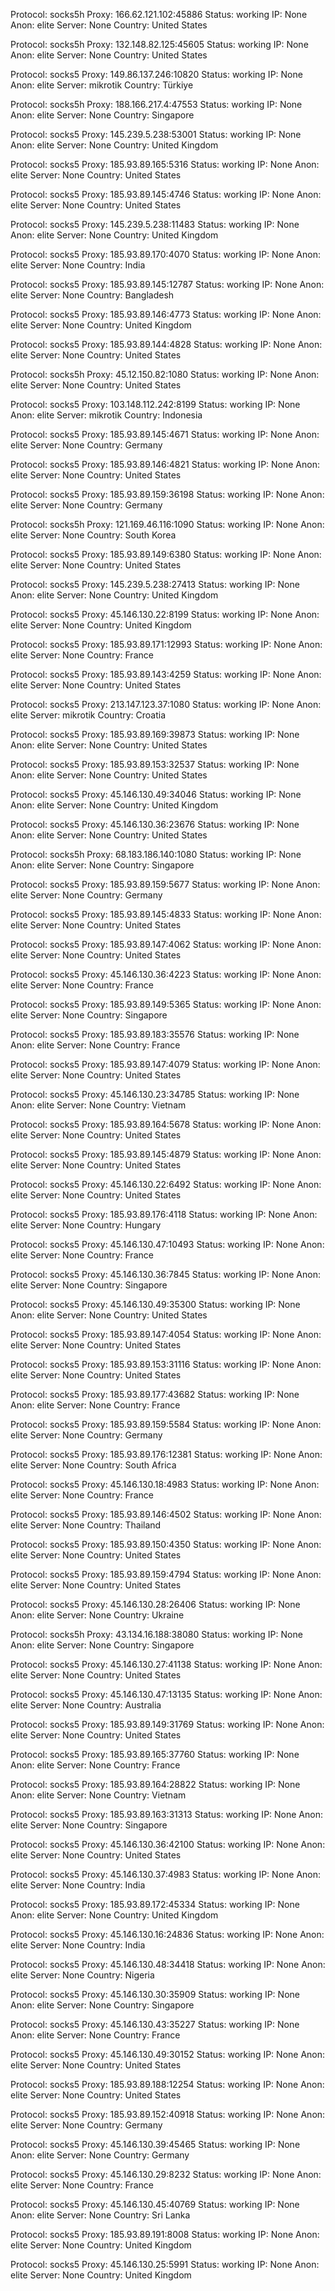 Protocol: socks5h
Proxy: 166.62.121.102:45886
Status: working
IP: None
Anon: elite
Server: None
Country: United States

Protocol: socks5h
Proxy: 132.148.82.125:45605
Status: working
IP: None
Anon: elite
Server: None
Country: United States

Protocol: socks5
Proxy: 149.86.137.246:10820
Status: working
IP: None
Anon: elite
Server: mikrotik
Country: Türkiye

Protocol: socks5h
Proxy: 188.166.217.4:47553
Status: working
IP: None
Anon: elite
Server: None
Country: Singapore

Protocol: socks5
Proxy: 145.239.5.238:53001
Status: working
IP: None
Anon: elite
Server: None
Country: United Kingdom

Protocol: socks5
Proxy: 185.93.89.165:5316
Status: working
IP: None
Anon: elite
Server: None
Country: United States

Protocol: socks5
Proxy: 185.93.89.145:4746
Status: working
IP: None
Anon: elite
Server: None
Country: United States

Protocol: socks5
Proxy: 145.239.5.238:11483
Status: working
IP: None
Anon: elite
Server: None
Country: United Kingdom

Protocol: socks5
Proxy: 185.93.89.170:4070
Status: working
IP: None
Anon: elite
Server: None
Country: India

Protocol: socks5
Proxy: 185.93.89.145:12787
Status: working
IP: None
Anon: elite
Server: None
Country: Bangladesh

Protocol: socks5
Proxy: 185.93.89.146:4773
Status: working
IP: None
Anon: elite
Server: None
Country: United Kingdom

Protocol: socks5
Proxy: 185.93.89.144:4828
Status: working
IP: None
Anon: elite
Server: None
Country: United States

Protocol: socks5h
Proxy: 45.12.150.82:1080
Status: working
IP: None
Anon: elite
Server: None
Country: United States

Protocol: socks5
Proxy: 103.148.112.242:8199
Status: working
IP: None
Anon: elite
Server: mikrotik
Country: Indonesia

Protocol: socks5
Proxy: 185.93.89.145:4671
Status: working
IP: None
Anon: elite
Server: None
Country: Germany

Protocol: socks5
Proxy: 185.93.89.146:4821
Status: working
IP: None
Anon: elite
Server: None
Country: United States

Protocol: socks5
Proxy: 185.93.89.159:36198
Status: working
IP: None
Anon: elite
Server: None
Country: Germany

Protocol: socks5h
Proxy: 121.169.46.116:1090
Status: working
IP: None
Anon: elite
Server: None
Country: South Korea

Protocol: socks5
Proxy: 185.93.89.149:6380
Status: working
IP: None
Anon: elite
Server: None
Country: United States

Protocol: socks5
Proxy: 145.239.5.238:27413
Status: working
IP: None
Anon: elite
Server: None
Country: United Kingdom

Protocol: socks5
Proxy: 45.146.130.22:8199
Status: working
IP: None
Anon: elite
Server: None
Country: United Kingdom

Protocol: socks5
Proxy: 185.93.89.171:12993
Status: working
IP: None
Anon: elite
Server: None
Country: France

Protocol: socks5
Proxy: 185.93.89.143:4259
Status: working
IP: None
Anon: elite
Server: None
Country: United States

Protocol: socks5
Proxy: 213.147.123.37:1080
Status: working
IP: None
Anon: elite
Server: mikrotik
Country: Croatia

Protocol: socks5
Proxy: 185.93.89.169:39873
Status: working
IP: None
Anon: elite
Server: None
Country: United States

Protocol: socks5
Proxy: 185.93.89.153:32537
Status: working
IP: None
Anon: elite
Server: None
Country: United States

Protocol: socks5
Proxy: 45.146.130.49:34046
Status: working
IP: None
Anon: elite
Server: None
Country: United Kingdom

Protocol: socks5
Proxy: 45.146.130.36:23676
Status: working
IP: None
Anon: elite
Server: None
Country: United States

Protocol: socks5h
Proxy: 68.183.186.140:1080
Status: working
IP: None
Anon: elite
Server: None
Country: Singapore

Protocol: socks5
Proxy: 185.93.89.159:5677
Status: working
IP: None
Anon: elite
Server: None
Country: Germany

Protocol: socks5
Proxy: 185.93.89.145:4833
Status: working
IP: None
Anon: elite
Server: None
Country: United States

Protocol: socks5
Proxy: 185.93.89.147:4062
Status: working
IP: None
Anon: elite
Server: None
Country: United States

Protocol: socks5
Proxy: 45.146.130.36:4223
Status: working
IP: None
Anon: elite
Server: None
Country: France

Protocol: socks5
Proxy: 185.93.89.149:5365
Status: working
IP: None
Anon: elite
Server: None
Country: Singapore

Protocol: socks5
Proxy: 185.93.89.183:35576
Status: working
IP: None
Anon: elite
Server: None
Country: France

Protocol: socks5
Proxy: 185.93.89.147:4079
Status: working
IP: None
Anon: elite
Server: None
Country: United States

Protocol: socks5
Proxy: 45.146.130.23:34785
Status: working
IP: None
Anon: elite
Server: None
Country: Vietnam

Protocol: socks5
Proxy: 185.93.89.164:5678
Status: working
IP: None
Anon: elite
Server: None
Country: United States

Protocol: socks5
Proxy: 185.93.89.145:4879
Status: working
IP: None
Anon: elite
Server: None
Country: United States

Protocol: socks5
Proxy: 45.146.130.22:6492
Status: working
IP: None
Anon: elite
Server: None
Country: United States

Protocol: socks5
Proxy: 185.93.89.176:4118
Status: working
IP: None
Anon: elite
Server: None
Country: Hungary

Protocol: socks5
Proxy: 45.146.130.47:10493
Status: working
IP: None
Anon: elite
Server: None
Country: France

Protocol: socks5
Proxy: 45.146.130.36:7845
Status: working
IP: None
Anon: elite
Server: None
Country: Singapore

Protocol: socks5
Proxy: 45.146.130.49:35300
Status: working
IP: None
Anon: elite
Server: None
Country: United States

Protocol: socks5
Proxy: 185.93.89.147:4054
Status: working
IP: None
Anon: elite
Server: None
Country: United States

Protocol: socks5
Proxy: 185.93.89.153:31116
Status: working
IP: None
Anon: elite
Server: None
Country: United States

Protocol: socks5
Proxy: 185.93.89.177:43682
Status: working
IP: None
Anon: elite
Server: None
Country: France

Protocol: socks5
Proxy: 185.93.89.159:5584
Status: working
IP: None
Anon: elite
Server: None
Country: Germany

Protocol: socks5
Proxy: 185.93.89.176:12381
Status: working
IP: None
Anon: elite
Server: None
Country: South Africa

Protocol: socks5
Proxy: 45.146.130.18:4983
Status: working
IP: None
Anon: elite
Server: None
Country: France

Protocol: socks5
Proxy: 185.93.89.146:4502
Status: working
IP: None
Anon: elite
Server: None
Country: Thailand

Protocol: socks5
Proxy: 185.93.89.150:4350
Status: working
IP: None
Anon: elite
Server: None
Country: United States

Protocol: socks5
Proxy: 185.93.89.159:4794
Status: working
IP: None
Anon: elite
Server: None
Country: United States

Protocol: socks5
Proxy: 45.146.130.28:26406
Status: working
IP: None
Anon: elite
Server: None
Country: Ukraine

Protocol: socks5h
Proxy: 43.134.16.188:38080
Status: working
IP: None
Anon: elite
Server: None
Country: Singapore

Protocol: socks5
Proxy: 45.146.130.27:41138
Status: working
IP: None
Anon: elite
Server: None
Country: United States

Protocol: socks5
Proxy: 45.146.130.47:13135
Status: working
IP: None
Anon: elite
Server: None
Country: Australia

Protocol: socks5
Proxy: 185.93.89.149:31769
Status: working
IP: None
Anon: elite
Server: None
Country: United States

Protocol: socks5
Proxy: 185.93.89.165:37760
Status: working
IP: None
Anon: elite
Server: None
Country: France

Protocol: socks5
Proxy: 185.93.89.164:28822
Status: working
IP: None
Anon: elite
Server: None
Country: Vietnam

Protocol: socks5
Proxy: 185.93.89.163:31313
Status: working
IP: None
Anon: elite
Server: None
Country: Singapore

Protocol: socks5
Proxy: 45.146.130.36:42100
Status: working
IP: None
Anon: elite
Server: None
Country: United States

Protocol: socks5
Proxy: 45.146.130.37:4983
Status: working
IP: None
Anon: elite
Server: None
Country: India

Protocol: socks5
Proxy: 185.93.89.172:45334
Status: working
IP: None
Anon: elite
Server: None
Country: United Kingdom

Protocol: socks5
Proxy: 45.146.130.16:24836
Status: working
IP: None
Anon: elite
Server: None
Country: India

Protocol: socks5
Proxy: 45.146.130.48:34418
Status: working
IP: None
Anon: elite
Server: None
Country: Nigeria

Protocol: socks5
Proxy: 45.146.130.30:35909
Status: working
IP: None
Anon: elite
Server: None
Country: Singapore

Protocol: socks5
Proxy: 45.146.130.43:35227
Status: working
IP: None
Anon: elite
Server: None
Country: France

Protocol: socks5
Proxy: 45.146.130.49:30152
Status: working
IP: None
Anon: elite
Server: None
Country: United States

Protocol: socks5
Proxy: 185.93.89.188:12254
Status: working
IP: None
Anon: elite
Server: None
Country: United States

Protocol: socks5
Proxy: 185.93.89.152:40918
Status: working
IP: None
Anon: elite
Server: None
Country: Germany

Protocol: socks5
Proxy: 45.146.130.39:45465
Status: working
IP: None
Anon: elite
Server: None
Country: Germany

Protocol: socks5
Proxy: 45.146.130.29:8232
Status: working
IP: None
Anon: elite
Server: None
Country: France

Protocol: socks5
Proxy: 45.146.130.45:40769
Status: working
IP: None
Anon: elite
Server: None
Country: Sri Lanka

Protocol: socks5
Proxy: 185.93.89.191:8008
Status: working
IP: None
Anon: elite
Server: None
Country: United Kingdom

Protocol: socks5
Proxy: 45.146.130.25:5991
Status: working
IP: None
Anon: elite
Server: None
Country: United Kingdom

